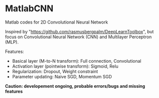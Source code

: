 MatlabCNN
=========

Matlab codes for 2D Convolutional Neural Network

Inspired by "https://github.com/rasmusbergpalm/DeepLearnToolbox", but focus on Convolutional Neural Network (CNN) and Multilayer Perceptron (MLP). 

Features:
* Basical layer (M-to-N transform): Full connection, Convolutional
* Activation layer (pointwise transform): Sigmoid, Relu
* Regularization: Dropout, Weight constraint
* Parameter updating: Naive SGD, Momentum SGD

**Caution: developement ongoing, probable errors/bugs and missing features**
